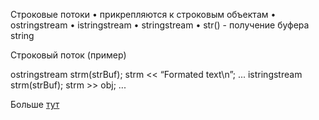 Строковые потоки 
• прикрепляются к строковым объектам 
• ostringstream 
• istringstream
• stringstream 
• str() - получение буфера string

Строковый поток (пример)

ostringstream strm(strBuf);
strm << “Formated text\n”;
... 
istringstream strm(strBuf); 
strm >> obj; 
...


Больше [тут](ввод%20и%20вывод,%20стандартная%20библиотека)